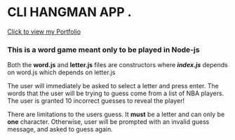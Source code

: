 # CLI HANGMAN APP . 

[Click to view my Portfolio](https://kangkang0804.github.io/MyPortfolio/)



### This is a word game meant only to be played in Node-js

Both the **word.js** and **letter.js** files are constructors
where **_index.js_** depends on word.js which depends on letter.js

The user will immediately be asked to select a letter and press enter. The words that the user will be trying to guess come from a list of NBA players. The user is granted 10 incorrect guesses to reveal the player!


There are limitations to the users guess. It **must** be a letter and can only be **one** character. Otherwise, user will be prompted with an invalid guess message, and asked to guess again. 


